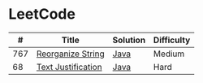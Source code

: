 # LeetCode
| #   | Title | Solution                                             | Difficulty |
|-----| ----- |------------------------------------------------------|------------|
| 767 |[Reorganize String](https://leetcode.com/problems/reorganize-string/) | [Java](src/main/java/ReorganizeString/Solution.java) | Medium     |
| 68  |[Text Justification](https://leetcode.com/problems/text-justification/description/) | [Java](src/main/java/TextJustification/Solution.java) | Hard       |
